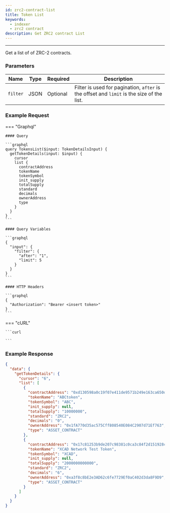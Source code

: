 ```yaml
---
id: zrc2-contract-list
title: Token List
keywords:
  - indexer
  - zrc2 contract
description: Get ZRC2 contract List
---
```


---

Get a list of of ZRC-2 contracts.

### Parameters

| Name     | Type | Required | Description                                                                               |
| -------- | ---- | -------- | ----------------------------------------------------------------------------------------- |
| `filter` | JSON | Optional | Filter is used for pagination, `after` is the offset and `limit` is the size of the list. |

### Example Request

=== "Graphql"

    #### Query

    ```graphql
    query TokensList($input: TokenDetailsInput) {
      getTokenDetails(input: $input) {
        cursor
        list {
          contractAddress
          tokenName
          tokenSymbol
          init_supply
          totalSupply
          standard
          decimals
          ownerAddress
          type
        }
      }
    }
    ```

    #### Query Variables

    ```graphql
    {
      "input": {
        "filter": {
          "after": "1",
          "limit": 5
        }
      }
    }
    ```

    #### HTTP Headers

    ```graphql
    {
      "Authorization": "Bearer <insert token>"
    }
    ```

=== "cURL"

    ```curl

    ```

### Example Response

```json
{
  "data": {
    "getTokenDetails": {
      "cursor": "6",
      "list": [
        {
          "contractAddress": "0xd130598a0c19f07e411de9571b249e163ca650d8",
          "tokenName": "ABCtoken",
          "tokenSymbol": "ABC",
          "init_supply": null,
          "totalSupply": "10000000",
          "standard": "ZRC2",
          "decimals": "0",
          "ownerAddress": "0x1fA770d35ac575Cff808540E084C2907d71Ef763",
          "type": "ASSET_CONTRACT"
        },
        {
          "contractAddress": "0x17c81253b9de207c98381c0ca3c84f2d151928c7",
          "tokenName": "XCAD Network Test Token",
          "tokenSymbol": "XCAD",
          "init_supply": null,
          "totalSupply": "2000000000000",
          "standard": "ZRC2",
          "decimals": "6",
          "ownerAddress": "0xa3f8c8bE2e3AD62c6fe7729Ef0aC402d3da8F9D9",
          "type": "ASSET_CONTRACT"
        }
      ]
    }
  }
}
```
